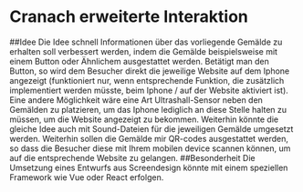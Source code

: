 # Cranach erweiterte Interaktion

##Idee
Die Idee schnell Informationen über das vorliegende Gemälde zu erhalten soll verbessert werden, indem die Gemälde beispielsweise mit einem Button oder Ähnlichem ausgestattet werden. Betätigt man den Button, so wird dem Besucher direkt die jeweilige Website auf dem Iphone angezeigt (funktioniert nur, wenn entsprechende Funktion, die zusätzlich implementiert werden müsste, beim Iphone / auf der Website aktiviert ist). Eine andere Möglichkeit wäre eine Art Ultrashall-Sensor neben den Gemälden zu platzieren, um das Iphone lediglich an diese Stelle halten zu müssen, um die Website angezeigt zu bekommen. Weiterhin könnte die gleiche Idee auch mit Sound-Dateien für die jeweiligen Gemälde umgesetzt werden.
Weiterhin sollen die Gemälde mir QR-codes ausgestattet werden, so dass die Besucher diese mit Ihrem mobilen device scannen können, um auf die entsprechende Website zu gelangen.
##Besonderheit
Die Umsetzung eines Entwurfs aus Screendesign könnte mit einem speziellen Framework wie Vue oder React erfolgen.